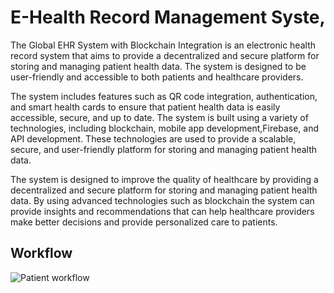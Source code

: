 # E-Health Record Management Syste,

The Global EHR System with Blockchain Integration is an electronic health record system that aims to provide a decentralized and secure platform for storing and managing patient health data. The system is designed to be user-friendly and accessible to both patients and healthcare providers.                                                        
                                                                                                                                                                                 
The system includes features such as QR code integration, authentication, and smart health cards to ensure that patient health data is easily accessible, secure, and up to date. The system is built using a variety of technologies, including blockchain, mobile app development,Firebase, and API development. These technologies are used to provide
a scalable, secure, and user-friendly platform for storing and managing patient health data.                                                                                   

The system is designed to improve the quality of healthcare by providing a decentralized and secure platform for storing and managing patient health data. By using advanced technologies such as blockchain the system can provide insights and recommendations that can help healthcare providers make better decisions and provide personalized care
to patients.

## Workflow
![Patient workflow]()
